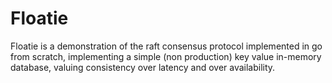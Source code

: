 # Floatie
Floatie is a demonstration of the raft consensus protocol implemented in go from scratch, implementing a simple (non production) key value in-memory database, valuing consistency over latency and over availability.

